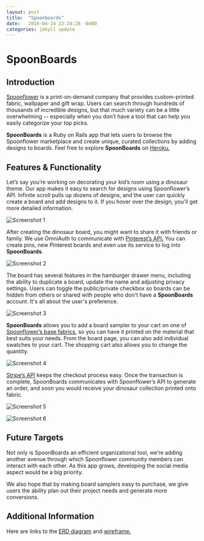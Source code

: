 ```yaml
---
layout: post
title:  "Spoonboards"
date:   2016-04-24 22:24:28 -0400
categories: jekyll update
---
```

# SpoonBoards

## Introduction
<a href="http://www.spoonflower.com">Spoonflower</a> is a print-on-demand company that provides custom-printed fabric, wallpaper and gift wrap. Users can search through hundreds of thousands of incredible designs, but that much variety can be a little overwhelming --  especially when you don’t have a tool that can help you easily categorize your top picks.

**SpoonBoards** is a Ruby on Rails app that lets users to browse the Spoonflower marketplace and create unique, curated collections by adding designs to boards. Feel free to explore **SpoonBoards** on <a href="https://spoonboards.herokuapp.com"> Heroku. </a>

## Features & Functionality

Let’s say you’re working on decorating your kid’s room using a dinosaur theme. Our app makes it easy to search for designs using Spoonflower’s API. Infinite scroll pulls up dozens of designs, and the user can quickly create a board and add designs to it. If you hover over the design, you'll get more detailed information.

![Screenshot 1](https://s3-us-west-2.amazonaws.com/codepen-assets-cs-training/Screenshot+1.jpg)

After creating the dinosaur board, you might want to share it with friends or family. We use OmniAuth to communicate with <a href="https://github.com/jot/omniauth-pinterest">Pinterest’s API.</a> You can create pins, new Pinterest boards and even use its service to log into **SpoonBoards**.  

![Screenshot 2](https://s3-us-west-2.amazonaws.com/codepen-assets-cs-training/Screenshot+2.jpg)

The board has several features in the hamburger drawer menu, including the ability to duplicate a board, update the name and adjusting privacy settings. Users can toggle the public/private checkbox so boards can be hidden from others or shared with people who don't have a **SpoonBoards** account. It's all about the user's preference.

![Screenshot 3](https://s3-us-west-2.amazonaws.com/codepen-assets-cs-training/Screenshot+3.jpg)

**SpoonBoards** allows you to add a board sampler to your cart on one of <a href="http://www.spoonflower.com/spoonflower_fabrics">Spoonflower’s base fabrics</a>, so you can have it printed on the material that best suits your needs. From the board page, you can also add individual swatches to your cart. The shopping cart also allows you to change the quantity.

![Screenshot 4](https://s3-us-west-2.amazonaws.com/codepen-assets-cs-training/Screenshot+4.jpg)

<a href="https://stripe.com/docs/api">Stripe’s API</a> keeps the checkout process easy. Once the transaction is complete, SpoonBoards communicates with Spoonflower’s API to generate an order, and soon you would receive your dinosaur collection printed onto fabric.

![Screenshot 5](https://s3-us-west-2.amazonaws.com/codepen-assets-cs-training/Screenshot+5.jpg)

![Screenshot 6](https://s3-us-west-2.amazonaws.com/codepen-assets-cs-training/Screenshot+6.jpg)

## Future Targets

Not only is SpoonBoards an efficient organizational tool, we’re adding another avenue through which Spoonflower community members can interact with each other. As this app grows, developing the social media aspect would be a big priority.

We also hope that by making board samplers easy to purchase, we give users the ability plan out their project needs and generate more conversions.

## Additional Information

Here are links to the <a href="https://www.lucidchart.com/invitations/accept/87de5d0d-6698-4cdf-bffd-e103a8a1df51"> ERD diagram</a> and <a href="https://www.lucidchart.com/documents/view/fdcc9410-3acf-4e74-9b95-4aac6a0c6e38"> wireframe. </a>

